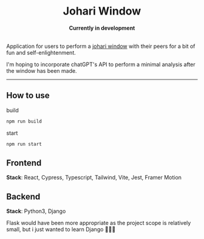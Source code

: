 <h1 align='center'>Johari Window</h1>

<div align='center'>
<b>Currently in development</b>
</div>

</br>Application for users to perform a [johari window](https://en.wikipedia.org/wiki/Johari_window) with their peers for a bit of fun and self-enlightenment.

I'm hoping to incorporate chatGPT's API to perform a minimal analysis after the window has been made.

---

## How to use

build
```bash
npm run build
```

start
```bash
npm run start
```

## Frontend

**Stack**: React, Cypress, Typescript, Tailwind, Vite, Jest, Framer Motion

## Backend

**Stack**: Python3, Django

Flask would have been more appropriate as the project scope is relatively small, but i just wanted to learn Django 🤷🏻‍♂️
